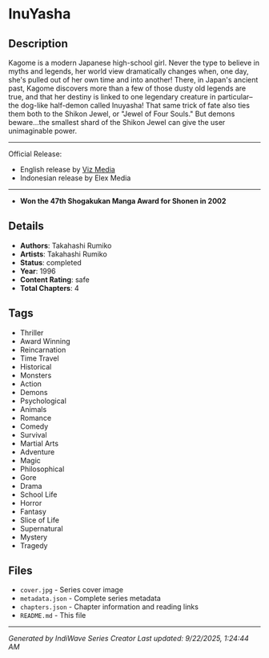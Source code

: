 # InuYasha

## Description
Kagome is a modern Japanese high-school girl. Never the type to believe in myths and legends, her world view dramatically changes when, one day, she's pulled out of her own time and into another! There, in Japan's ancient past, Kagome discovers more than a few of those dusty old legends are true, and that her destiny is linked to one legendary creature in particular–the dog-like half-demon called Inuyasha! That same trick of fate also ties them both to the Shikon Jewel, or "Jewel of Four Souls." But demons beware…the smallest shard of the Shikon Jewel can give the user unimaginable power.  
 

---
Official Release:
- English release by [Viz Media](https://www.viz.com/inuyasha)
- Indonesian release by Elex Media


---
- **Won the 47th Shogakukan Manga Award for Shonen in 2002**

## Details
- **Authors**: Takahashi Rumiko
- **Artists**: Takahashi Rumiko
- **Status**: completed
- **Year**: 1996
- **Content Rating**: safe
- **Total Chapters**: 4

## Tags
- Thriller
- Award Winning
- Reincarnation
- Time Travel
- Historical
- Monsters
- Action
- Demons
- Psychological
- Animals
- Romance
- Comedy
- Survival
- Martial Arts
- Adventure
- Magic
- Philosophical
- Gore
- Drama
- School Life
- Horror
- Fantasy
- Slice of Life
- Supernatural
- Mystery
- Tragedy

## Files
- `cover.jpg` - Series cover image
- `metadata.json` - Complete series metadata
- `chapters.json` - Chapter information and reading links
- `README.md` - This file

---
*Generated by IndiWave Series Creator*
*Last updated: 9/22/2025, 1:24:44 AM*
